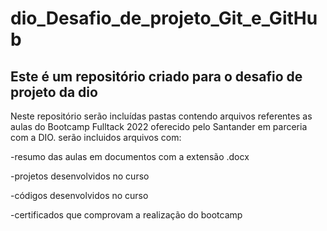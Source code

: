 # dio_Desafio_de_projeto_Git_e_GitHub
## Este é um repositório criado para o desafio de projeto da dio

Neste repositório serão incluídas pastas contendo arquivos referentes as aulas do Bootcamp Fulltack 2022 oferecido pelo Santander em parceria com a DIO.
serão incluidos arquivos com:

-resumo das aulas em documentos com a extensão .docx

-projetos desenvolvidos no curso

-códigos desenvolvidos no curso

-certificados que comprovam a realização do bootcamp

